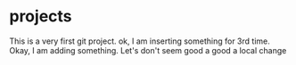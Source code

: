 # projects
This is a very first git project.
ok, I am inserting something for 3rd time.
Okay, I am adding something.
Let's don't seem
good a good
a local change
